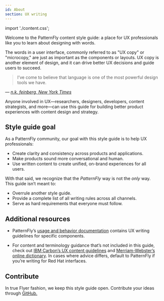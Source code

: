```yaml
---
id: About
section: UX writing
---
```


import './content.css';

Welcome to the PatternFly content style guide: a place for UX professionals like you to learn about designing with words.

The words in a user interface, commonly referred to as "UX copy" or "microcopy," are just as important as the components or layouts. UX copy is another element of design, and it can drive better UX decisions and guide users to succeed.

> I’ve come to believe that language is one of the most powerful design tools we have.

*— [n.k. feinberg, New York Times](https://open.nytimes.com/to-design-better-products-consider-the-language-f17b923f8bae)*

Anyone involved in UX—researchers, designers, developers, content strategists, and more—can use this guide for building better product experiences with content design and strategy.

## Style guide goal
As a PatternFly community, our goal with this style guide is to help UX professionals:
- Create clarity and consistency across products and applications.
- Make products sound more conversational and human.
- Use written content to create unified, on-brand experiences for all users.

With that said, we recognize that the *PatternFly* way is not the *only* way. This guide isn’t meant to:
- Overrule another style guide.
- Provide a complete list of all writing rules across all channels.
- Serve as hard requirements that everyone must follow. 

## Additional resources 
- PatternFly’s [usage and behavior documentation](https://www.patternfly.org/v4/design-guidelines/styles/colors) contains UX writing guidelines for specific components. 

- For content and terminology guidance that’s not included in this guide, check out [IBM Carbon’s UX content guidelines](https://www.carbondesignsystem.com/guidelines/content/overview) and [Merriam-Webster’s online dictionary](https://www.merriam-webster.com/). In cases where advice differs, default to PatternFly if you’re writing for Red Hat interfaces.

## Contribute
In true Flyer fashion, we keep this style guide open. Contribute your ideas through [GitHub.](https://github.com/patternfly/patternfly-org/pulls)